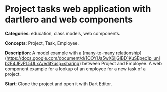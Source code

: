 
# Project tasks web application with dartlero and web components

**Categories**: education, class models, web components.

**Concepts**: Project, Task, Employee.

**Description**:
A model example with a [many-to-many relationship] 
(https://docs.google.com/document/d/1OOYUa5wX6IjGIBD1KuSEpec1p_unIbzE4JFvPL5ULxA/edit?usp=sharing) 
between Project and Employee. A web component example for a lookup of an employee for a new task of a project.

**Start**:
Clone the project and open it with Dart Editor.









